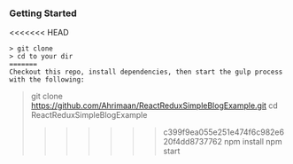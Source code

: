 ### Getting Started

<<<<<<< HEAD
```
> git clone 
> cd to your dir
=======
Checkout this repo, install dependencies, then start the gulp process with the following:

```
> git clone https://github.com/Ahrimaan/ReactReduxSimpleBlogExample.git
> cd ReactReduxSimpleBlogExample
>>>>>>> c399f9ea055e251e474f6c982e620f4dd8737762
> npm install
> npm start
```
